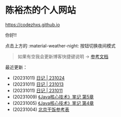 # 陈裕杰的个人网站

<https://codezhxs.github.io>

你好!!

点击上方的 :material-weather-night: 按钮切换夜间模式

> 如果有空我会更新博客快捷键说明 -> [参考文档](https://squidfunk.github.io/mkdocs-material/setup/setting-up-navigation/#keyboard-shortcuts-mkdocsyml)

最近更新：

- (20231011) [日记 | 231024](./essay/diary/231024.md)
- (20231011) [日记 | 231013](./essay/diary/231013.md)
- (20231011) [日记 | 231011](./essay/diary/231011.md)
- (20231009) [《Java核心技术》笔记 第5章](./dev/java/CoreJava/ch05.md)
- (20231005) [《Java核心技术》笔记 第4章](./dev/java/CoreJava/ch04.md)
- (20231004) [北京干饭参考表](./others/BJ_food.md)



